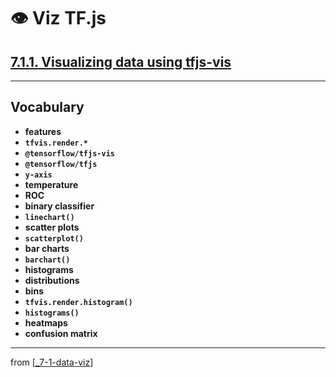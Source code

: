# 👁 Viz TF.js

## [**7.1.1.** Visualizing data using tfjs-vis](https://livebook.manning.com/book/deep-learning-with-javascript/chapter-7/9)

---

## **Vocabulary**

- **features**
- **`tfvis.render.*`**
- **`@tensorflow/tfjs-vis`**
- **`@tensorflow/tfjs`**
- **`y-axis`**
- **temperature**
- **ROC**
- **binary classifier**
- **`linechart()`**
- **scatter plots**
- **`scatterplot()`**
- **bar charts**
- **`barchart()`**
- **histograms**
- **distributions**
- **bins**
- **`tfvis.render.histogram()`**
- **`histograms()`**
- **heatmaps**
- **confusion matrix**

---

from [[_7-1-data-viz]]

[//begin]: # "Autogenerated link references for markdown compatibility"
[_7-1-data-viz]: _7-1-data-viz.md "7.1 👁 Data Viz"
[//end]: # "Autogenerated link references"
